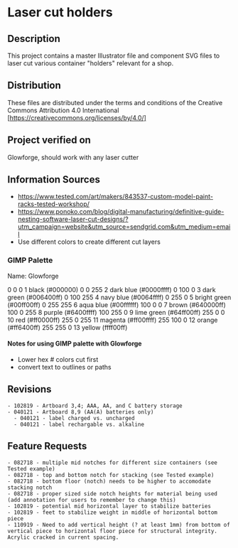 # Laser cut holders

## Description
This project contains a master Illustrator file and component SVG files to laser cut various container "holders" relevant for a shop.

## Distribution
These files are distributed under the terms and conditions of the Creative Commons Attribution 4.0 International [https://creativecommons.org/licenses/by/4.0/]
    
## Project verified on 
Glowforge, should work with any laser cutter

## Information Sources
  - https://www.tested.com/art/makers/843537-custom-model-paint-racks-tested-workshop/
  - https://www.ponoko.com/blog/digital-manufacturing/definitive-guide-nesting-software-laser-cut-designs/?utm_campaign=website&utm_source=sendgrid.com&utm_medium=email
  - Use different colors to create different cut layers
  
### GIMP Palette
Name: Glowforge

  0   0   0 1 black (#000000)
  0   0 255 2 dark blue (#0000ffff)
  0 100   0 3 dark green (#006400ff)
  0 100 255 4 navy blue (#0064ffff)
  0 255   0 5 bright green (#00ff00ff)
  0 255 255 6 aqua blue (#00ffffff)
100   0   0 7 brown (#640000ff)
100   0 255 8 purple (#6400ffff)
100 255   0 9 lime green (#64ff00ff)
255   0   0 10 red (#ff0000ff)
255   0 255 11 magenta (#ff00ffff)
255 100   0 12 orange (#ff6400ff)
255 255   0 13 yellow (ffff00ff)

#### Notes for using GIMP palette with Glowforge
  - Lower hex # colors cut first
  - convert text to outlines or paths
    
## Revisions
    - 102819 - Artboard 3,4; AAA, AA, and C battery storage
    - 040121 - Artboard 8,9 (AA(A) batteries only)
      - 040121 - label charged vs. uncharged
      - 040121 - label rechargable vs. alkaline

## Feature Requests
    - 082718 - multiple mid notches for different size containers (see Tested example)
    - 082718 - top and bottom notch for stacking (see Tested example)
    - 082718 - bottom floor (notch) needs to be higher to accomodate stacking notch
    - 082718 - proper sized side notch heights for material being used (add annotation for users to remember to change this)
    - 102819 - potential mid horizontal layer to stabilize batteries
    - 102819 - feet to stabilize weight in middle of horizontal bottom piece
    - 110919 - Need to add vertical height (? at least 1mm) from bottom of vertical piece to horizontal floor piece for structural integrity. Acrylic cracked in current spacing.

